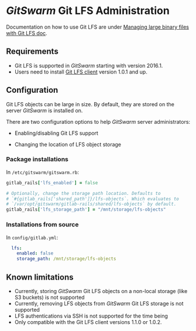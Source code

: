 # $GitSwarm$ Git LFS Administration

Documentation on how to use Git LFS are under [Managing large binary files
with Git LFS doc](manage_large_binaries_with_git_lfs.md).

## Requirements

*   Git LFS is supported in $GitSwarm$ starting with version 2016.1.
*   Users need to install [Git LFS client](https://git-lfs.github.com)
    version 1.0.1 and up.

## Configuration

Git LFS objects can be large in size. By default, they are stored on the
server $GitSwarm$ is installed on.

There are two configuration options to help $GitSwarm$ server administrators:

*   Enabling/disabling Git LFS support
 
*   Changing the location of LFS object storage

### Package installations

In `/etc/gitswarm/gitswarm.rb`:

```ruby
gitlab_rails['lfs_enabled'] = false

# Optionally, change the storage path location. Defaults to
# `#{gitlab_rails['shared_path']}/lfs-objects`. Which evaluates to
# `/var/opt/gitswarm/gitlab-rails/shared/lfs-objects` by default.
gitlab_rails['lfs_storage_path'] = "/mnt/storage/lfs-objects"
```

### Installations from source

In `config/gitlab.yml`:

```yaml
  lfs:
    enabled: false
    storage_path: /mnt/storage/lfs-objects
```

## Known limitations

* Currently, storing $GitSwarm$ Git LFS objects on a non-local storage
  (like S3 buckets) is not supported
* Currently, removing LFS objects from $GitSwarm$ Git LFS storage is not
  supported
* LFS authentications via SSH is not supported for the time being
* Only compatible with the Git LFS client versions 1.1.0 or 1.0.2.
